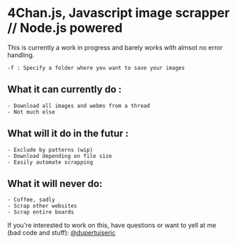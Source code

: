 # 4Chan.js, Javascript image scrapper // Node.js powered

This is currently a work in progress and barely works with almsot no error handling.

    -f : Specify a folder where you want to save your images

## What it can currently do :
    - Download all images and webms from a thread
    - Not much else

## What will it do in the futur :
    - Exclude by patterns (wip)
    - Download depending on file size
    - Easily automate scrapping
    
## What it will never do:
    - Coffee, sadly
    - Scrap other websites
    - Scrap entire boards
    
If you're interested to work on this, have questions or want to yell at me (bad code and stuff): [@dupertuiseric](https://twitter.com/dupertuiseric)
